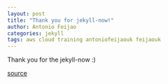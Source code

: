 ```yaml
---
layout: post
title: "Thank you for jekyll-now!"
author: Antonio Feijao
categories: jekyll
tags: aws cloud training antoniofeijaouk feijaouk
---
```





Thank you for the jekyll-now :)

[source](https://www.smashingmagazine.com/2014/08/build-blog-jekyll-github-pages/)
